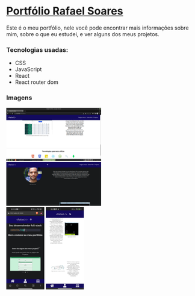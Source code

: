 # <a href="https://rafael-soares.vercel.app/">Portfólio Rafael Soares</a>

Este é o meu portfólio, nele você pode encontrar mais informações sobre mim, sobre o que eu estudei,
e ver alguns dos meus projetos.

### Tecnologias usadas:

- CSS
- JavaScript
- React
- React router dom

### Imagens

<img src="./public/images/portfolio/portfolio.png" width="50%">
<img src="./public/images/portfolio/portfolio-about-me.png" width="50%">
<br />
<img src="./public/images/portfolio/WhatsApp Image 2025-04-15 at 20.23.19.jpeg" width="20%">
<img src="./public/images/portfolio/WhatsApp Image 2025-04-15 at 20.29.51.jpeg" width="20%">

